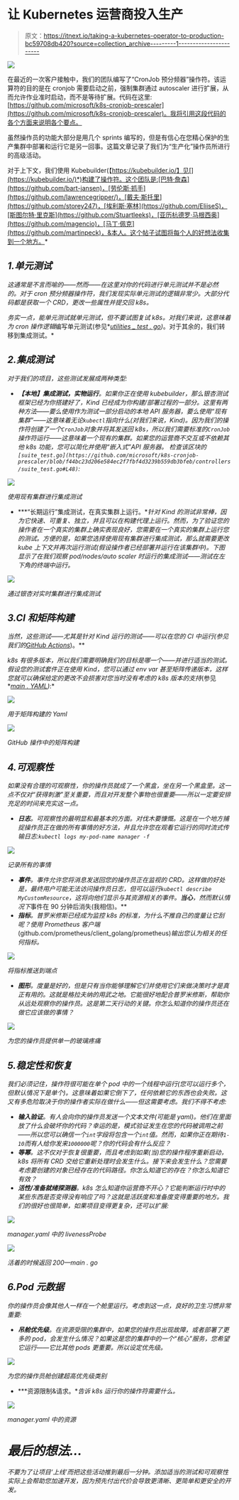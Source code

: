 # 让 Kubernetes 运营商投入生产

> 原文：<https://itnext.io/taking-a-kubernetes-operator-to-production-bc59708db420?source=collection_archive---------1----------------------->

![](img/d0505aea2e2e2ce0ddadd3569244b9f1.png)

在最近的一次客户接触中，我们的团队编写了“CronJob 预分频器”操作符。该运算符的目的是在 cronjob 需要启动之前，强制集群通过 autoscaler 进行扩展，从而允许作业准时启动，而不是等待扩展。代码在这里:[https://github.com/microsoft/k8s-cronjob-prescaler](https://github.com/microsoft/k8s-cronjob-prescaler)。我将引用这段代码的各个方面来说明各个要点。

虽然操作员的功能大部分是用几个 sprints 编写的，但是有信心在您精心保护的生产集群中部署和运行它是另一回事。这篇文章记录了我们为“生产化”操作员所进行的高级活动。

对于上下文，我们使用 Kubebuilder(【https://kubebuilder.io/】见[](https://kubebuilder.io/)*)构建了操作符。这个团队是:[巴特·詹森](https://github.com/bart-jansen)，[劳伦斯·抓手](https://github.com/lawrencegripper/)，[戴夫·斯托里](https://github.com/storey247)，[埃利斯·塞林](https://github.com/EliiseS)，[斯图尔特·里克斯](https://github.com/Stuartleeks)，[亚历杭德罗·马根西奥](https://github.com/magencio)，[马丁·佩克](https://github.com/martinpeck)，&本人。这个帖子试图将每个人的好想法收集到一个地方。*

## *1.单元测试*

*这通常是不言而喻的——然而——在这里对你的代码进行单元测试并不是必然的。对于 cron 预分频器操作符，我们发现实际单元测试的逻辑非常少。大部分代码都是获取一个 CRD，更改一些属性并提交回 k8s。*

*务实一点，能单元测试就单元测试，但不要试图复试 k8s。对我们来说，这意味着为 cron 操作逻辑*编写单元测试(参见*[*utilities _ test . go*](https://github.com/microsoft/k8s-cronjob-prescaler/blob/master/controllers/utilities_test.go)*)*。对于其余的，我们转移到集成测试。*

## *2.集成测试*

*对于我们的项目，这些测试发展成两种类型:*

*   ***【本地】集成测试，实物运行**。如果你正在使用 kubebuilder，那么银杏测试框架已经为你搭建好了，Kind 已经成为你构建/部署过程的一部分。这里有两种方法——要么使用作为测试一部分启动的本地 API 服务器，要么使用“现有集群”——这意味着无论`kubectl`指向什么(对我们来说，Kind)。因为我们的操作符创建了一个`CronJob`对象并将其发送回 k8s，所以我们需要标准的`CronJob`操作符运行——这意味着一个现有的集群。如果您的运营商不交互或不依赖其他 k8s 功能，您可以简化并使用“嵌入式”API 服务器。
    检查该区块的`[suite_test.go](https://github.com/microsoft/k8s-cronjob-prescaler/blob/f44bc23d206e584ec2f7fbf4d3239b559db3bfeb/controllers/suite_test.go#L48)`:*

*![](img/d9e3c8db7bc6a657d402f51626f7b938.png)*

*使用现有集群进行集成测试*

*   ***“长期运行”集成测试，在真实集群上运行。**针对 Kind 的测试非常棒，因为它快速、可重复、独立，并且可以在构建代理上运行。然而，为了验证您的操作者在一个真实的集群上确实表现良好，您需要在一个真实的集群上运行您的测试。方便的是，如果您选择使用现有集群进行集成测试，那么就需要更改 kube 上下文并再次运行测试(假设操作者已经部署并运行在该集群中)。下图显示了在我们观察 pod/nodes/auto scaler 时运行的集成测试——测试在左下角的终端中运行。*

*![](img/eaf98cb3ad7f264fc30f04054393cd88.png)*

*通过银杏对实时集群进行集成测试*

## *3.CI 和矩阵构建*

*当然，这些测试——尤其是针对 Kind 运行的测试——可以在您的 CI *中运行(参见我们的*[*GitHub Actions*](https://github.com/microsoft/k8s-cronjob-prescaler/actions?query=workflow%3ACI)*)。**

*k8s 有很多版本，所以我们需要明确我们的目标是哪一个——并进行适当的测试。假设您的测试套件正在使用 Kind，您可以通过 env var 甚至矩阵传递版本，这样您就可以确保给定的更改不会损害对您当时没有考虑的 k8s 版本的支持*(参见*[*main . YAML*](https://github.com/microsoft/k8s-cronjob-prescaler/blob/master/.github/workflows/main.yml)*)*:*

*![](img/a6904d6f0f9b1678d0d13b6ba2e313c4.png)*

*用于矩阵构建的 Yaml*

*![](img/d621fc6ea1037845b0c3444fd8208d6a.png)*

*GitHub 操作中的矩阵构建*

## *4.可观察性*

*如果没有合理的可观察性，你的操作员就成了一个黑盒，坐在另一个黑盒里。这一点不仅对“获得刺激”至关重要，而且对开发整个事物也很重要——所以一定要安排充足的时间来充实这一点。*

*   ***日志**。可观察性的最明显和最基本的方面。对伐木要慷慨。这是在一个地方捕捉操作员正在做的所有事情的好方法，并且允许您在观看它运行的同时流式传输日志:`kubectl logs my-pod-name manager -f`*

*![](img/938ab8a3ebfb52fa8921c8d5dbf714ca.png)*

*记录所有的事情*

*   ***事件**。事件允许您将消息发送回您的操作员正在监视的 CRD。这样做的好处是，最终用户可能无法访问操作员日志，但可以运行`kubectl describe MyCustomResource`，这将向他们显示与其资源相关的事件。**当心**，然而默认情况下*事件在 90 分钟后消失(我相信)。**
*   ***指标**。普罗米修斯已经成为监控 k8s 的标准，为什么不推自己的度量让它刮呢？使用 Prometheus 客户端*(github.com/prometheus/client_golang/prometheus)*输出您认为相关的任何指标。*

*![](img/77a6890ce99b332ea35de593e8b7f4be.png)*

*将指标推送到端点*

*   ***图形**。度量是好的，但是只有当你能够理解它们并使用它们来做决策时才是真正有用的。这就是格拉夫纳的用武之地。它能很好地配合普罗米修斯，帮助你从远处观察你的操作员。这是第二天行动的关键。你怎么知道你的操作员还在做它应该做的事情？*

*![](img/0bd3837cbba4fcbac0b1bbd0a8ff0dd2.png)*

*为您的操作员提供单一的玻璃疼痛*

## *5.稳定性和恢复*

*我们必须记住，操作符很可能在单个 pod 中的一个线程中运行(您可以运行多个，但默认情况下是单个)。这意味着如果它倒下了，任何依赖它的东西也会失败。这又有多危险取决于你的操作者实际在做什么——但这需要考虑。我们不得不考虑:*

*   ***输入验证**。有人会向你的操作员发送一个文本文件(可能是 yaml)。他们在里面放了什么会破坏你的代码？幸运的是，模式验证发生在您的代码被调用之前——所以您可以确信一个`int`字段将包含一个`int`值。然而，如果你正在期待`1-10`而有人给你发来`1000000`呢？你的代码会有什么反应？*
*   ***等幂**。这不仅对于恢复很重要，而且考虑到如果(当)您的操作程序重新启动，k8s 将所有 CRD 交给它重新处理时会发生什么。接下来会发生什么？您需要考虑要创建的对象已经存在的代码路径。你怎么知道它的存在？你怎么知道它有效？*
*   ***活性/准备就绪探测器**。k8s 怎么知道你运营商不开心？它能判断运行时中的某些东西是否变得没有响应了吗？这就是活跃度和准备度变得重要的地方。我们的很好也很简单，如果项目变得更复杂，还可以扩展:*

*![](img/dd0fc74dcabf576ccbd40762f91fc4ca.png)*

*manager.yaml 中的 livenessProbe*

*![](img/9198b73545c3431ea0b8142d3a7a258b.png)*

*活着的时候返回 200—main . go*

## *6.Pod 元数据*

*你的操作员会像其他人一样在一个舱里运行。考虑到这一点，良好的卫生习惯非常重要:*

*   ***吊舱优先级**。在资源受限的集群中，如果您的操作员出现故障，或者部署了更多的 pod，会发生什么情况？如果这是您的集群中的一个“核心”服务，您希望它运行——它比其他 pods 更重要。所以设定优先级。*

*![](img/8c3f2ee5a7b45d2e34fab43472826be2.png)*

*为您的操作员舱创建超高优先级类别*

*   ***资源限制&请求。**告诉 k8s 运行你的操作符需要什么。*

*![](img/21452a32b9b5776a6cc3d8674b5c9c01.png)*

*manager.yaml 中的资源*

# *最后的想法…*

*不要为了让项目‘上线’而把这些活动推到最后一分钟。添加适当的测试和可观察性实际上会帮助您加速开发，因为预先付出代价会导致更清晰、更简单和更安全的开发。*